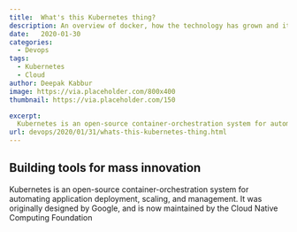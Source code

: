 ```yaml
---
title:  What's this Kubernetes thing?
description: An overview of docker, how the technology has grown and its readiness to be run in production
date:   2020-01-30
categories:
  - Devops
tags:
  - Kubernetes
  - Cloud
author: Deepak Kabbur
image: https://via.placeholder.com/800x400
thumbnail: https://via.placeholder.com/150

excerpt:
  Kubernetes is an open-source container-orchestration system for automating application deployment, scaling, and management. It was originally designed by Google...
url: devops/2020/01/31/whats-this-kubernetes-thing.html
---
```


## Building tools for mass innovation
  Kubernetes is an open-source container-orchestration system for automating application deployment, scaling, and management. It was originally designed by Google, and is now maintained by the Cloud Native Computing Foundation
